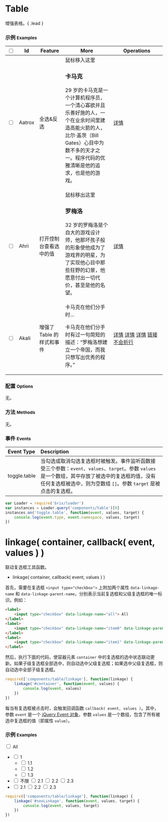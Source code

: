 # Table

增强表格。{ .lead }

### 示例 <small>Examples</small>

<!-- <table bx-name="components/table" class="table table-hover">
    <thead>
        <tr>
            <th><input type="checkbox" data-linkage-name="all"> all</th>
            <th>table</th>
        </tr>
    </thead>
    <tbody>
        <tr>
            <td><input type="checkbox" data-linkage-name="1" data-linkage-parent-name="all"> 1</td>
            <td></td>
        </tr>
        <tr>
            <td></td>
            <td>
                <table bx-name="components/table" class="table table-hover">
                    <tbody>
                        <tr>
                            <td><input type="checkbox" value="1.1" data-linkage-name="1.1" data-linkage-parent-name="1"> 1.1</td>
                            <td></td>
                        </tr>
                        <tr>
                            <td><input type="checkbox" value="1.2" data-linkage-name="1.2" data-linkage-parent-name="1"> 1.2</td>
                            <td></td>
                        </tr>
                    </tbody>
                </table>
            </td>
        </tr>
    </tbody>
</table> -->

<div class="bs-example bs-example-modal">
    <div class="content">
        <table bx-name="components/table" class="table table-hover">
            <thead>
                <tr>
                    <th><input type="checkbox" data-linkage-name="all"></th>
                    <th>Id</th>
                    <th>Feature <span bx-name="components/popover" data-content="功能列表。" data-placement="bottom" class="glyphicon glyphicon-question-sign gray"></span></th>
                    <th>More <span bx-name="components/popover" data-content="鼠标移入之后显示更多内容。" data-placement="bottom" class="glyphicon glyphicon-question-sign gray"></span></th>
                    <th width="150px">Operations <span bx-name="components/popover" data-content="注意到最后一列了吗？鼠标移入之后才会显示。" data-placement="bottom" class="glyphicon glyphicon-question-sign gray"></span></th>
                </tr>
            </thead>
            <tbody>
                <tr>
                    <td><input type="checkbox" value="Aatrox" data-linkage-parent-name="all"></td>
                    <td>Aatrox</td>
                    <td>全选&amp;反选</td>
                    <td>
                        <div class="more">
                            <div class="title">鼠标移入这里</div>
                            <div class="content">
                                <h3>卡马克</h3>
                                <p>29 岁的卡马克是一个计算机程序员，一个清心寡欲并且乐善好施的人，一个在业余时间里建造高能火箭的人，比尔·盖茨（Bill Gates）心目中为数不多的天才之一。程序代码的优雅清晰是他的追求，也是他的游戏。</p>
                            </div>
                        </div>
                    </td>
                    <td>
                        <div class="operation">
                            <a href="javascript: void(0);">详情</a>
                        </div>
                    </td>
                </tr>
                <tr>
                    <td><input type="checkbox" value="Ahri" data-linkage-parent-name="all"></td>
                    <td>Ahri</td>
                    <td>打开控制台查看选中的值</td>
                    <td>
                        <div class="more">
                            <div class="title">鼠标移出这里</div>
                            <div class="content">
                                <h3>罗梅洛</h3>
                                <p>32 岁的罗梅洛是个自大的游戏设计师，他那坏孩子般的形象使他成为了游戏界的明星，为了实现他心目中那些狂野的幻景，他愿意付出一切代价，甚至是他的名望。</p>
                            </div>
                        </div>
                    </td>
                    <td>
                        <div class="operation">
                            <a href="javascript: void(0);">详情</a>
                        </div>
                    </td>
                </tr>
                <tr>
                    <td><input type="checkbox" value="Akali" data-linkage-parent-name="all"></td>
                    <td>Akali</td>
                    <td>增强了 Table 的样式和事件</td>
                    <td>
                        <div class="more">
                            <div class="title">卡马克在他们分手时...</div>
                            <div class="content">
                                <p>卡马克在他们分手时有过一句简短的描述：“罗梅洛想建立一个帝国，而我只想写出优秀的程序。” </p>
                            </div>
                        </div>
                    </td>
                    <td>
                        <div class="operation">
                            <a href="javascript: void(0);">详情</a>
                            <a href="javascript: void(0);">详情</a>
                            <a href="javascript: void(0);">详情</a>
                            <a href="javascript: void(0);">链接不会折行</a>
                        </div>
                    </td>
                </tr>
            </tbody>
        </table>
    </div>
</div>

<script type="text/javascript">
    require(['brix/loader', 'log'], function(Loader, log) {
        Loader.boot(function() {
            var instances = Loader.query('components/table')
            instances.on('toggle.table', function(event, values, target) {
                console.log('event.delegateTarget', event.delegateTarget)
                console.log('event.currentTarget', event.currentTarget)
                console.log('event.target', event.target)
                console.log('target', target)
                console.log(event.type, event.namespace, values)
            })
        })
    })
</script>

### 配置 <small>Options</small>

无。

### 方法 <small>Methods</small>

无。

### 事件 <small>Events</small>

Event Type | Description
:--------- | :----------
toggle.table | 当勾选或取消勾选复选框时被触发。事件监听函数接受三个参数：`event`、`values`、`target`。参数 `values` 是一个数组，其中存放了被选中的复选框的值，没有任何复选框被选中，则为空数组 `[]`。参数 `target` 是被点击的复选框。

```js
var Loader = require('brix/loader')
var instances = Loader.query('components/table')[0]
instances.on('toggle.table', function(event, values, target) {
    console.log(event.type, event.namespace, values, target)
})
```

# linkage( container, callback( event, values ) )

联动复选框工具函数。

* linkage( container, callback( event, values ) )

首先，需要在复选框 `<input type="checkbox">` 上附加两个属性 `data-linkage-name` 和 `data-linkage-parent-name`，分别表示当前复选框和父级复选框的唯一标识。例如：

```html
<label>
    <input type="checkbox" data-linkage-name="all"> All
</label>
<label>
    <input type="checkbox" data-linkage-name="item0" data-linkage-parent-name="all"> item 0
</label>
<label>
    <input type="checkbox" data-linkage-name="item1" data-linkage-parent-name="all"> item 1
</label>
```

然后，执行下面的代码，使容器元素 `container` 中的复选框的选中状态联动更新。如果子级复选框全部选中，则自动选中父级复选框；如果选中父级复选框，则自动选中全部子级复选框。

```js
require(['components/table/linkage'], function(linkage) {
    linkage('#container', function(event, values) {
        console.log(event, values)
    })
})
```

每当有复选框被点击时，会触发回调函数 `callback( event, values )`。其中，参数 `event` 是一个 [jQuery Event 对象](http://api.jquery.com/category/events/event-object/)，参数 `values` 是一个数组，包含了所有被选中复选框的值（即属性 `value`）。

### 示例 <small>Examples</small>

<div class="bs-example bs-example-modal">
    <div class="content">
        <div id="sexLinkage" bx-name>
            <label><input type="checkbox" data-linkage-name="all"> All</label>
            <ul>
                <li>
                    <label><input type="checkbox" value="1" data-linkage-name="1" data-linkage-parent-name="all"> 1</label>
                    <ul>
                        <li><label><input type="checkbox" value="1.1" data-linkage-name="1.1" data-linkage-parent-name="1"> 1.1</label></li>
                        <li><label><input type="checkbox" value="1.2" data-linkage-name="1.2" data-linkage-parent-name="1"> 1.2</label></li>
                        <li><label><input type="checkbox" value="1.3" data-linkage-name="1.3" data-linkage-parent-name="1"> 1.3</label></li>
                    </ul>
                </li>
                <li>
                    <label><input type="checkbox" data-linkage-name="2" data-linkage-parent-name="all"> 不限</label>
                    <label><input type="checkbox" value="2.1" data-linkage-name="2.1" data-linkage-parent-name="2"> 2.1</label>
                    <label><input type="checkbox" value="2.2" data-linkage-name="2.2" data-linkage-parent-name="2"> 2.2</label>
                    <label><input type="checkbox" value="2.3" data-linkage-name="2.3" data-linkage-parent-name="2"> 2.3</label>
                </li>
                <li>
                    <label><input type="checkbox" value="2.1" data-linkage-name="2.1" data-linkage-parent-name="2"> 2.1</label>
                    <label><input type="checkbox" value="2.2" data-linkage-name="2.2" data-linkage-parent-name="2"> 2.2</label>
                    <label><input type="checkbox" value="2.3" data-linkage-name="2.3" data-linkage-parent-name="2"> 2.3</label>
                </li>
            </ul>
        </div>
    </div>
</div>

```js
require(['components/table/linkage'], function(linkage) {
    linkage('#sexLinkage', function(event, values, target) {
        console.log(event, values, target)
    })
})
```

<script type="text/javascript">
    require(['components/table/linkage'], function(linkage) {
        linkage('#sexLinkage', function(event, values, target) {
            console.log(event, values, target)
        })
    })
</script>
